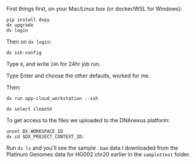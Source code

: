 First things first, on your Mac/Linux box (or docker/WSL for Windows):

```
pip install dxpy
dx upgrade
dx login
```

Then on `dx login`:

`dx ssh-config`

Type `0`, and write `24h` for 24hr job run.

Type Enter and choose the other defaults, worked for me.

Then:

`dx run app-cloud_workstation --ssh`

`dx select cleanSV`

To get access to the files we uploaded to the DNAnexus platform:

```
unset DX_WORKSPACE_ID
dx cd $DX_PROJECT_CONTEXT_ID:
```

Run `dx ls` and you'll see the sample `.bam` data I downloaded from the Platinum Genomes data for HG002 chr20 earlier in the `samplottest` folder.

